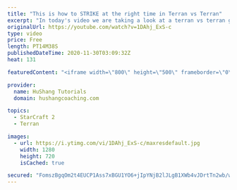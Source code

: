 ```yaml
---
title: "This is how to STRIKE at the right time in Terran vs Terran"
excerpt: "In today's video we are taking a look at a terran vs terran game I played that showcases some patience and how I like to calculate when it's the correct time to attack!  Coaching -------------------------------------------------------------------------- Website: https://www.hushangcoaching.com  Interested"
originalUrl: https://youtube.com/watch?v=1DAhj_ExS-c
type: video
price: Free
length: PT14M38S
publishedDateTime: 2020-11-30T03:09:32Z
heat: 131

featuredContent: "<iframe width=\"800\" height=\"500\" frameborder=\"0\" src=\"https://www.youtube.com/embed/1DAhj_ExS-c\" allow=\"accelerometer; autoplay; encrypted-media; gyroscope; picture-in-picture\" allowfullscreen></iframe>"

provider:
  name: HuShang Tutorials
  domain: hushangcoaching.com

topics:
  - StarCraft 2
  - Terran

images:
  - url: https://i.ytimg.com/vi/1DAhj_ExS-c/maxresdefault.jpg
    width: 1280
    height: 720
    isCached: true

secured: "FomszBgqOm2t4EUCP1Ass7xBGU1YO6+jIpYNjB2lJLgB1XWb4vJDrtTn2wb/w7gxjEQMTnd6V4SesK25DeHt55MjR4baaSb2F4adVz7RITe09r4JGV3nPEpsiUxU78/WP9bHoEELH8D7pmSY5UtX6HXNwTz9yK2z4h4PuHFJte2ieckYzEgc+h5I1pjHfsZMD0om8bcNnM58+sU97Z/NGF1YgdRXMCrnm/ziicfVG9WFzmOMMh/PJ4FQ0V63r4S3x4jnwchm3dcPBpTgNgF75O4A5eSFXoQxMEgZiwOfWn/9x+hpxn7e6NPWrad6RYqX8iMzJy0xCzDV85cTwwb3f+f06gkq6fpbaTrEtgx0/49Cz7qU29lKPNBU8Xch3Rh8XMWorkqZ15BEi0xVLdjnivjLBsSv7nyVldGK1z+f9qw=;2QVIqm9xdzduGkCODRGf/w=="
---
```


